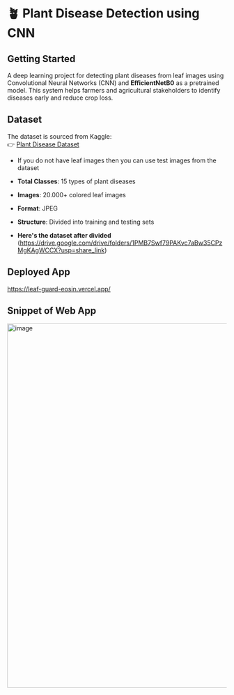 # 🪴 Plant Disease Detection using CNN

## Getting Started
A deep learning project for detecting plant diseases from leaf images using Convolutional Neural Networks (CNN) and **EfficientNetB0** as a pretrained model. This system helps farmers and agricultural stakeholders to identify diseases early and reduce crop loss.

## Dataset
The dataset is sourced from Kaggle:  
👉 [Plant Disease Dataset](https://www.kaggle.com/datasets/emmarex/plantdisease)
- If you do not have leaf images then you can use test images from the dataset

- **Total Classes**: 15 types of plant diseases  
- **Images**: 20.000+ colored leaf images  
- **Format**: JPEG  
- **Structure**: Divided into training and testing sets
- **Here's the dataset after divided** (https://drive.google.com/drive/folders/1PMB7Swf79PAKvc7aBw35CPzMgKAgWCCX?usp=share_link)

## Deployed App
https://leaf-guard-eosin.vercel.app/

## Snippet of Web App
<img width="1866" height="836" alt="image" src="https://github.com/user-attachments/assets/383aa50e-32be-470e-ae93-329a756b47d8" />
